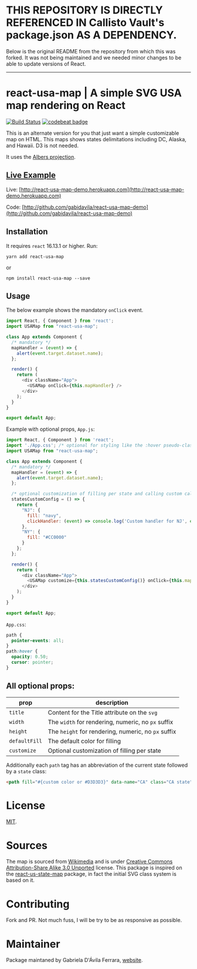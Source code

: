 # THIS REPOSITORY IS DIRECTLY REFERENCED IN Callisto Vault's package.json AS A DEPENDENCY.

Below is the original README from the repository from which this was forked. It was not being maintained and we needed
minor changes to be able to update versions of React.

---

# react-usa-map | A simple SVG USA map rendering on React

[![Build Status](https://travis-ci.org/gabidavila/react-usa-map.svg?branch=master)](https://travis-ci.org/gabidavila/react-usa-map) [![codebeat badge](https://codebeat.co/badges/edd62a75-c313-47c7-b239-d1d1848d3621)](https://codebeat.co/projects/github-com-gabidavila-react-usa-map-master)

This is an alternate version for you that just want a simple customizable map on HTML. This maps shows states delimitations including DC, Alaska, and Hawaii. D3 is not needed.

It uses the [Albers projection](https://en.wikipedia.org/wiki/Albers_projection).

## [Live Example](http://react-usa-map-demo.herokuapp.com)
Live: [http://react-usa-map-demo.herokuapp.com](http://react-usa-map-demo.herokuapp.com)

Code: [http://github.com/gabidavila/react-usa-map-demo](http://github.com/gabidavila/react-usa-map-demo)

## Installation

It requires `react` 16.13.1 or higher. Run:

`yarn add react-usa-map`

or

`npm install react-usa-map --save`

## Usage

The below example shows the mandatory `onClick` event.

```javascript
import React, { Component } from 'react';
import USAMap from "react-usa-map";

class App extends Component {
  /* mandatory */
  mapHandler = (event) => {
    alert(event.target.dataset.name);
  };

  render() {
    return (
      <div className="App">
        <USAMap onClick={this.mapHandler} />
      </div>
    );
  }
}

export default App;
```

Example with optional props, `App.js`:

```javascript
import React, { Component } from 'react';
import './App.css'; /* optional for styling like the :hover pseudo-class */
import USAMap from "react-usa-map";

class App extends Component {
  /* mandatory */
  mapHandler = (event) => {
    alert(event.target.dataset.name);
  };

  /* optional customization of filling per state and calling custom callbacks per state */
  statesCustomConfig = () => {
    return {
      "NJ": {
        fill: "navy",
        clickHandler: (event) => console.log('Custom handler for NJ', event.target.dataset)
      },
      "NY": {
        fill: "#CC0000"
      }
    };
  };

  render() {
    return (
      <div className="App">
        <USAMap customize={this.statesCustomConfig()} onClick={this.mapHandler} />
      </div>
    );
  }
}

export default App;
```

`App.css`:

```css
path {
  pointer-events: all;
}
path:hover {
  opacity: 0.50;
  cursor: pointer;
}
```

## All optional props:

|prop|description|
|----|-----------|
|`title`| Content for the Title attribute on the `svg`|
|`width`| The `width` for rendering, numeric, no `px` suffix|
|`height`| The `height` for rendering, numeric, no `px` suffix|
|`defaultFill`| The default color for filling|
|`customize`| Optional customization of filling per state |

Additionally each `path` tag has an abbreviation of the current state followed by a `state` class:

```html
<path fill="#{custom color or #D3D3D3}" data-name="CA" class="CA state" d="...{polygon dimensions here}..."></path>
```

# License

[MIT](LICENSE.md).

# Sources

The map is sourced from [Wikimedia](https://commons.wikimedia.org/wiki/File:Blank_US_Map_(states_only).svg) and is under [Creative Commons Attribution-Share Alike 3.0 Unported](https://spdx.org/licenses/CC-BY-SA-3.0.html) license. This package is inspired on the [react-us-state-map](https://npmjs.com/package/react-us-state-map) package, in fact the initial SVG class system is based on it.

# Contributing

Fork and PR. Not much fuss, I will be try to be as responsive as possible.

# Maintainer

Package maintaned by Gabriela D'Ávila Ferrara, [website](http://gabriela.io).
